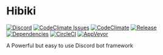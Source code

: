 # Hibiki

[![Discord](https://img.shields.io/discord/251664386459041792.svg?style=flat-square)](https://discord.gg/rmMTZue) [![CodeClimate Issues](https://img.shields.io/codeclimate/issues/github/ClarityMoe/hibiki.svg?style=flat-square)](https://codeclimate.com/github/ClarityMoe/hibiki/issues) [![CodeClimate](https://img.shields.io/codeclimate/github/ClarityMoe/hibiki.svg?style=flat-square)](https://codeclimate.com/github/ClarityMoe/hibiki) [![Release](https://img.shields.io/github/release/ClarityMoe/hibiki.svg?style=flat-square)](https://github.com/ClarityMoe/hibiki/releases) [![Dependencies](https://david-dm.org/ClarityMoe/hibiki.svg?style=flat-square)](https://david-dm.org/ClarityMoe/hibiki) [![CircleCI](https://img.shields.io/circleci/project/github/ClarityMoe/hibiki.svg?style=flat-square)](https://circleci.com/gh/ClarityMoe/hibiki) [![AppVeyor](https://img.shields.io/appveyor/ci/ClarityMoe/hibiki.svg)](https://ci.appveyor.com/project/noud02/hibiki/)

A Powerful but easy to use Discord bot framework